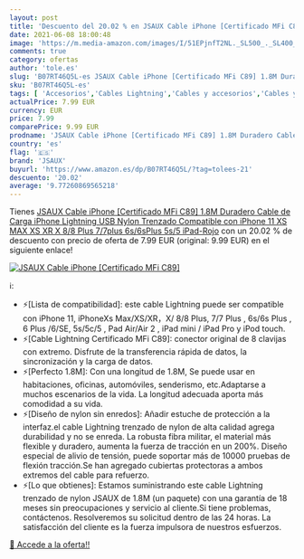 ```yaml
---
layout: post
title: 'Descuento del 20.02 % en JSAUX Cable iPhone [Certificado MFi C89]'
date: 2021-06-08 18:00:48
image: 'https://m.media-amazon.com/images/I/51EPjnfT2NL._SL500_._SL400_.jpg'
comments: true
category: ofertas
author: 'tole.es'
slug: 'B07RT46Q5L-es JSAUX Cable iPhone [Certificado MFi C89] 1.8M Duradero...'
sku: 'B07RT46Q5L-es'
tags: [ 'Accesorios','Cables Lightning','Cables y accesorios','Cables y conectores','Informática','iphone','jsaux', ]
actualPrice: 7.99 EUR
currency: EUR
price: 7.99
comparePrice: 9.99 EUR
prodname: 'JSAUX Cable iPhone [Certificado MFi C89] 1.8M Duradero Cable de Carga iPhone Lightning USB Nylon Trenzado Compatible con iPhone 11  XS MAX XS XR X 8/8 Plus 7/7plus 6s/6sPlus  5s/5  iPad-Rojo'
country: 'es'
flag: '🇪🇸'
brand: 'JSAUX'
buyurl: 'https://www.amazon.es/dp/B07RT46Q5L/?tag=tolees-21'
descuento: '20.02'
average: '9.77260869565218'
---
```


Tienes [JSAUX Cable iPhone [Certificado MFi C89] 1.8M Duradero Cable de Carga iPhone Lightning USB Nylon Trenzado Compatible con iPhone 11  XS MAX XS XR X 8/8 Plus 7/7plus 6s/6sPlus  5s/5  iPad-Rojo](https://www.amazon.es/dp/B07RT46Q5L/?tag=tolees-21) con un 20.02 % de descuento con precio de oferta de 7.99 EUR (original: 9.99 EUR) en el siguiente enlace!

[![JSAUX Cable iPhone [Certificado MFi C89]](https://m.media-amazon.com/images/I/51EPjnfT2NL._SL500_._SL400_.jpg)](https://www.amazon.es/dp/B07RT46Q5L/?tag=tolees-21)

ℹ️:

- ⚡[Lista de compatibilidad]: este cable Lightning puede ser compatible con iPhone 11, iPhoneXs Max/XS/XR，X/ 8/8 Plus, 7/7 Plus , 6s/6s Plus , 6 Plus /6/SE, 5s/5c/5 , Pad Air/Air 2 , iPad mini / iPad Pro y iPod touch.
- ⚡[Cable Lightning Certificado MFi C89]: conector original de 8 clavijas con extremo. Disfrute de la transferencia rápida de datos, la sincronización y la carga de datos.
- ⚡[Perfecto 1.8M]: Con una longitud de 1.8M, Se puede usar en habitaciones, oficinas, automóviles, senderismo, etc.Adaptarse a muchos escenarios de la vida. La longitud adecuada aporta más comodidad a su vida.
- ⚡[Diseño de nylon sin enredos]: Añadir estuche de protección a la interfaz.el cable Lightning trenzado de nylon de alta calidad agrega durabilidad y no se enreda. La robusta fibra militar, el material más flexible y duradero, aumenta la fuerza de tracción en un 200%. Diseño especial de alivio de tensión, puede soportar más de 10000 pruebas de flexión tracción.Se han agregado cubiertas protectoras a ambos extremos del cable para refuerzo.
- ⚡[Lo que obtienes]: Estamos suministrando este cable Lightning trenzado de nylon JSAUX de 1.8M (un paquete) con una garantía de 18 meses sin preocupaciones y servicio al cliente.Si tiene problemas, contáctenos. Resolveremos su solicitud dentro de las 24 horas. La satisfacción del cliente es la fuerza impulsora de nuestros esfuerzos.

[🛒 Accede a la oferta!!](https://www.amazon.es/dp/B07RT46Q5L/?tag=tolees-21)
